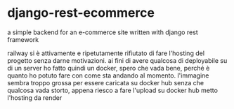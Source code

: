 # django-rest-ecommerce
a simple backend for an e-commerce site written with django rest framework

railway si è attivamente e ripetutamente rifiutato di fare l'hosting del progetto senza darne motivazioni.
ai fini di avere qualcosa di deployabile su di un server ho fatto quindi un docker, spero che vada bene, perché è quanto ho potuto fare con come sta andando al momento.
l'immagine sembra troppo grossa per essere caricata su docker hub senza che qualcosa vada storto, appena riesco a fare l'upload su docker hub metto l'hosting da render


